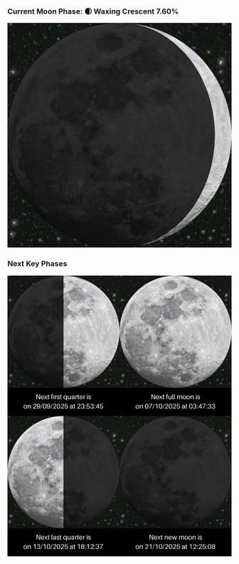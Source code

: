 ### Current Moon Phase: 🌒 Waxing Crescent 7.60%
![Moon Phase](moonphase.png)
### Next Key Phases
![Gallery](gallery.png)